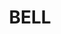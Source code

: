 ---
lastmod: '2025-04-06T06:05:20+00:00'
latitude: -33.533055
layout: suburb
longitude: 150.317795
postcode: '2786'
state: NSW
title: BELL
url: /nsw/bell/
---